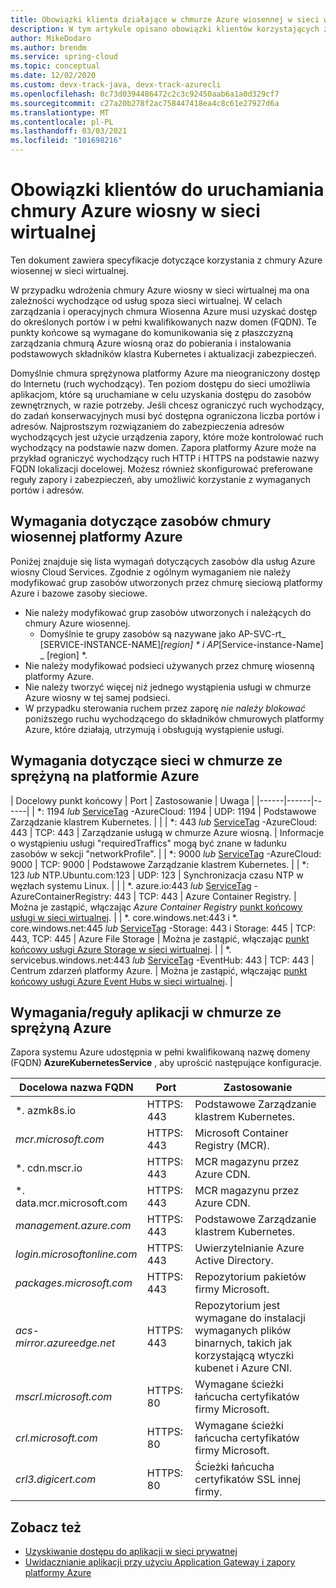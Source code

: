 ```yaml
---
title: Obowiązki klienta działające w chmurze Azure wiosennej w sieci wirtualnej
description: W tym artykule opisano obowiązki klientów korzystających z chmury Azure wiosennej w sieci wirtualnej.
author: MikeDodaro
ms.author: brendm
ms.service: spring-cloud
ms.topic: conceptual
ms.date: 12/02/2020
ms.custom: devx-track-java, devx-track-azurecli
ms.openlocfilehash: 0c73d0394486472c2c3c92450aab6a1a0d329cf7
ms.sourcegitcommit: c27a20b278f2ac758447418ea4c8c61e27927d6a
ms.translationtype: MT
ms.contentlocale: pl-PL
ms.lasthandoff: 03/03/2021
ms.locfileid: "101698216"
---
```

# <a name="customer-responsibilities-for-running-azure-spring-cloud-in-vnet"></a>Obowiązki klientów do uruchamiania chmury Azure wiosny w sieci wirtualnej
Ten dokument zawiera specyfikacje dotyczące korzystania z chmury Azure wiosennej w sieci wirtualnej.

W przypadku wdrożenia chmury Azure wiosny w sieci wirtualnej ma ona zależności wychodzące od usług spoza sieci wirtualnej. W celach zarządzania i operacyjnych chmura Wiosenna Azure musi uzyskać dostęp do określonych portów i w pełni kwalifikowanych nazw domen (FQDN). Te punkty końcowe są wymagane do komunikowania się z płaszczyzną zarządzania chmurą Azure wiosną oraz do pobierania i instalowania podstawowych składników klastra Kubernetes i aktualizacji zabezpieczeń.

Domyślnie chmura sprężynowa platformy Azure ma nieograniczony dostęp do Internetu (ruch wychodzący). Ten poziom dostępu do sieci umożliwia aplikacjom, które są uruchamiane w celu uzyskania dostępu do zasobów zewnętrznych, w razie potrzeby. Jeśli chcesz ograniczyć ruch wychodzący, do zadań konserwacyjnych musi być dostępna ograniczona liczba portów i adresów. Najprostszym rozwiązaniem do zabezpieczenia adresów wychodzących jest użycie urządzenia zapory, które może kontrolować ruch wychodzący na podstawie nazw domen. Zapora platformy Azure może na przykład ograniczyć wychodzący ruch HTTP i HTTPS na podstawie nazwy FQDN lokalizacji docelowej. Możesz również skonfigurować preferowane reguły zapory i zabezpieczeń, aby umożliwić korzystanie z wymaganych portów i adresów.

## <a name="azure-spring-cloud-resource-requirements"></a>Wymagania dotyczące zasobów chmury wiosennej platformy Azure 

Poniżej znajduje się lista wymagań dotyczących zasobów dla usług Azure wiosny Cloud Services. Zgodnie z ogólnym wymaganiem nie należy modyfikować grup zasobów utworzonych przez chmurę sieciową platformy Azure i bazowe zasoby sieciowe.
- Nie należy modyfikować grup zasobów utworzonych i należących do chmury Azure wiosennej.
  - Domyślnie te grupy zasobów są nazywane jako AP-SVC-rt_ [SERVICE-INSTANCE-NAME]_[region] * i AP_[Service-instance-Name] _ [region] *.
- Nie należy modyfikować podsieci używanych przez chmurę wiosenną platformy Azure.
- Nie należy tworzyć więcej niż jednego wystąpienia usługi w chmurze Azure wiosny w tej samej podsieci.
- W przypadku sterowania ruchem przez zaporę *nie należy blokować* poniższego ruchu wychodzącego do składników chmurowych platformy Azure, które działają, utrzymują i obsługują wystąpienie usługi.

## <a name="azure-spring-cloud-network-requirements"></a>Wymagania dotyczące sieci w chmurze ze sprężyną na platformie Azure

  | Docelowy punkt końcowy | Port | Zastosowanie | Uwaga |
  |------|------|------|
  | *: 1194 *lub* [ServiceTag](../virtual-network/service-tags-overview.md#available-service-tags) -AzureCloud: 1194 | UDP: 1194 | Podstawowe Zarządzanie klastrem Kubernetes. | |
  | *: 443 *lub* [ServiceTag](../virtual-network/service-tags-overview.md#available-service-tags) -AzureCloud: 443 | TCP: 443 | Zarządzanie usługą w chmurze Azure wiosną. | Informacje o wystąpieniu usługi "requiredTraffics" mogą być znane w ładunku zasobów w sekcji "networkProfile". |
  | *: 9000 *lub* [ServiceTag](../virtual-network/service-tags-overview.md#available-service-tags) -AzureCloud: 9000 | TCP: 9000 | Podstawowe Zarządzanie klastrem Kubernetes. |
  | *: 123 *lub* NTP.Ubuntu.com:123 | UDP: 123 | Synchronizacja czasu NTP w węzłach systemu Linux. | |
  | *. azure.io:443 *lub* [ServiceTag](../virtual-network/service-tags-overview.md#available-service-tags) -AzureContainerRegistry: 443 | TCP: 443 | Azure Container Registry. | Można je zastąpić, włączając *Azure Container Registry* [punkt końcowy usługi w sieci wirtualnej](../virtual-network/virtual-network-service-endpoints-overview.md). |
  | *. core.windows.net:443 i *. core.windows.net:445 *lub* [ServiceTag](../virtual-network/service-tags-overview.md#available-service-tags) -Storage: 443 i Storage: 445 | TCP: 443, TCP: 445 | Azure File Storage | Można je zastąpić, włączając  [punkt końcowy usługi Azure Storage w sieci wirtualnej](../virtual-network/virtual-network-service-endpoints-overview.md). |
  | *. servicebus.windows.net:443 *lub* [ServiceTag](../virtual-network/service-tags-overview.md#available-service-tags) -EventHub: 443 | TCP: 443 | Centrum zdarzeń platformy Azure. | Można je zastąpić, włączając  [punkt końcowy usługi Azure Event Hubs w sieci wirtualnej](../virtual-network/virtual-network-service-endpoints-overview.md). |
  

## <a name="azure-spring-cloud-fqdn-requirements--application-rules"></a>Wymagania/reguły aplikacji w chmurze ze sprężyną Azure

Zapora systemu Azure udostępnia w pełni kwalifikowaną nazwę domeny (FQDN) **AzureKubernetesService** , aby uprościć następujące konfiguracje.

  | Docelowa nazwa FQDN | Port | Zastosowanie |
  |------|------|------|
  | *. azmk8s.io | HTTPS: 443 | Podstawowe Zarządzanie klastrem Kubernetes. |
  | <i>mcr.microsoft.com</i> | HTTPS: 443 | Microsoft Container Registry (MCR). |
  | *. cdn.mscr.io | HTTPS: 443 | MCR magazynu przez Azure CDN. |
  | *. data.mcr.microsoft.com | HTTPS: 443 | MCR magazynu przez Azure CDN. |
  | <i>management.azure.com</i> | HTTPS: 443 | Podstawowe Zarządzanie klastrem Kubernetes. |
  | <i>login.microsoftonline.com</i> | HTTPS: 443 | Uwierzytelnianie Azure Active Directory. |
  |<i>packages.microsoft.com</i>    | HTTPS: 443 | Repozytorium pakietów firmy Microsoft. |
  | <i>acs-mirror.azureedge.net</i> | HTTPS: 443 | Repozytorium jest wymagane do instalacji wymaganych plików binarnych, takich jak korzystającą wtyczki kubenet i Azure CNI. |
  | *mscrl.microsoft.com* | HTTPS: 80 | Wymagane ścieżki łańcucha certyfikatów firmy Microsoft. |
  | *crl.microsoft.com* | HTTPS: 80 | Wymagane ścieżki łańcucha certyfikatów firmy Microsoft. |
  | *crl3.digicert.com* | HTTPS: 80 | Ścieżki łańcucha certyfikatów SSL innej firmy. |

## <a name="see-also"></a>Zobacz też
* [Uzyskiwanie dostępu do aplikacji w sieci prywatnej](spring-cloud-access-app-virtual-network.md)
* [Uwidacznianie aplikacji przy użyciu Application Gateway i zapory platformy Azure](spring-cloud-expose-apps-gateway-azure-firewall.md)